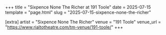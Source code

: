 +++
title = "Sixpence None The Richer at 191 Toole"
date = 2025-07-15
template = "page.html"
slug = "2025-07-15-sixpence-none-the-richer"

[extra]
artist = "Sixpence None The Richer"
venue = "191 Toole"
venue_url = "https://www.rialtotheatre.com/tm-venue/191-toole/"
+++
